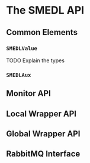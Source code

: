 The SMEDL API
=============

Common Elements
---------------

### `SMEDLValue`

TODO Explain the types

### `SMEDLAux`

Monitor API
-----------

Local Wrapper API
-----------------

Global Wrapper API
------------------

RabbitMQ Interface
------------------
